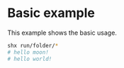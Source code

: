 # Basic example

This example shows the basic usage.

```sh
shx run/folder/*
# hello moon!
# hello world!
```
